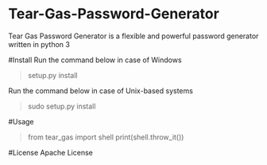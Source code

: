 # Tear-Gas-Password-Generator
Tear Gas Password Generator is a flexible and powerful password generator written in python 3


#Install
Run the command below in case of Windows
>setup.py install

Run the command below in case of Unix-based systems
>sudo setup.py install

#Usage
>from tear_gas import shell
print(shell.throw_it())

#License
Apache License
